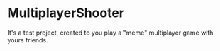 # MultiplayerShooter

It's a test project, created to you play a "meme" multiplayer game
with yours friends.
